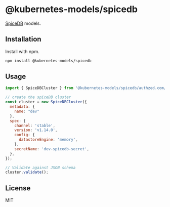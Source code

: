 # @kubernetes-models/spicedb

[SpiceDB](https://authzed.com/docs) models.

## Installation

Install with npm.

```sh
npm install @kubernetes-models/spicedb
```

## Usage

```js
import { SpiceDBCluster } from '@kubernetes-models/spicedb/authzed.com/v1alpha1/SpiceDBCluster';

// create the spiceDB cluster
const cluster = new SpiceDBCluster({
  metadata: {
    name: "dev"
  },
  spec: {
    channel: 'stable',
    version: 'v1.14.0',
    config: {
      datastoreEngine: 'memory',
    },
    secretName: 'dev-spicedb-secret',
  },
});

// Validate against JSON schema
cluster.validate();
```

## License

MIT
